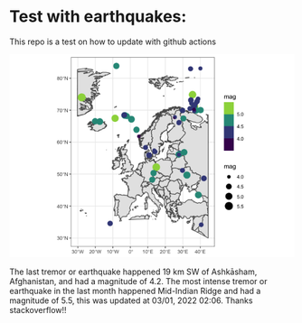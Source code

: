 <!-- README.md is generated from README.Rmd. Please edit that file -->

Test with earthquakes:
======================

This repo is a test on how to update with github actions

![](man/figures/README-unnamed-chunk-2-1.png)

The last tremor or earthquake happened 19 km SW of Ashkāsham,
Afghanistan, and had a magnitude of 4.2. The most intense tremor or
earthquake in the last month happened Mid-Indian Ridge and had a
magnitude of 5.5, this was updated at 03/01, 2022 02:06. Thanks
stackoverflow!!
